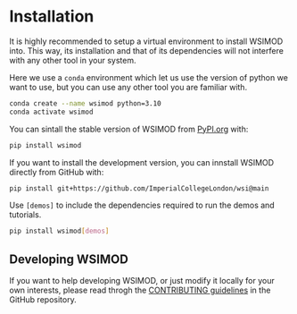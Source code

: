 # Installation

It is highly recommended to setup a virtual environment to install WSIMOD into. This
way, its installation and that of its dependencies will not interfere with any other
tool in your system.

Here we use a `conda` environment which let us use the version of python we want to use,
but you can use any other tool you are familiar with.

```bash
conda create --name wsimod python=3.10
conda activate wsimod
```

You can sintall the stable version of WSIMOD from [PyPI.org](https://pypi.org/) with:

```bash
pip install wsimod
```

If you want to install the development version, you can innstall WSIMOD directly from
GitHub with:

```bash
pip install git+https://github.com/ImperialCollegeLondon/wsi@main
```

Use `[demos]` to include the dependencies required to run the demos and tutorials.

```bash
pip install wsimod[demos]
```

## Developing WSIMOD

If you want to help developing WSIMOD, or just modify it locally for your own interests,
please read throgh the [CONTRIBUTING guidelines](https://github.com/ImperialCollegeLondon/wsi/blob/main/docs/CONTRIBUTING.md)
in the GitHub repository.
